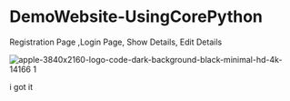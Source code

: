 # DemoWebsite-UsingCorePython
Registration Page ,Login Page, Show Details, Edit Details

![apple-3840x2160-logo-code-dark-background-black-minimal-hd-4k-14166 1](https://user-images.githubusercontent.com/38224086/56822189-f012d200-686d-11e9-8448-30efdf7ffb68.jpg)



i got it
